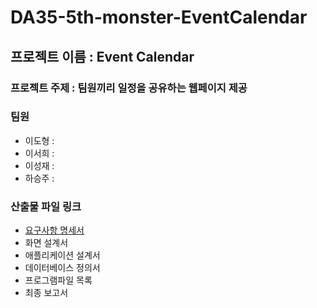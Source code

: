 # DA35-5th-monster-EventCalendar

## 프로젝트 이름 : Event Calendar

### 프로젝트 주제 : 팀원끼리 일정을 공유하는 웹페이지 제공

### 팀원
- 이도형 :
- 이서희 :
- 이성재 :
- 하승주 :

### 산출물 파일 링크
- [요구사항 명세서](https://docs.google.com/spreadsheets/d/1zXtxGW4MO3127vkpVWoDl8uJcABpjqmMlxCwsBVzN8E/edit?gid=0#gid=0)
- 화면 설계서
- 애플리케이션 설계서
- 데이터베이스 정의서
- 프로그램파일 목록
- 최종 보고서
